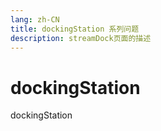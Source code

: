 ```yaml
---
lang: zh-CN
title: dockingStation 系列问题
description: streamDock页面的描述
---
```



# dockingStation

dockingStation